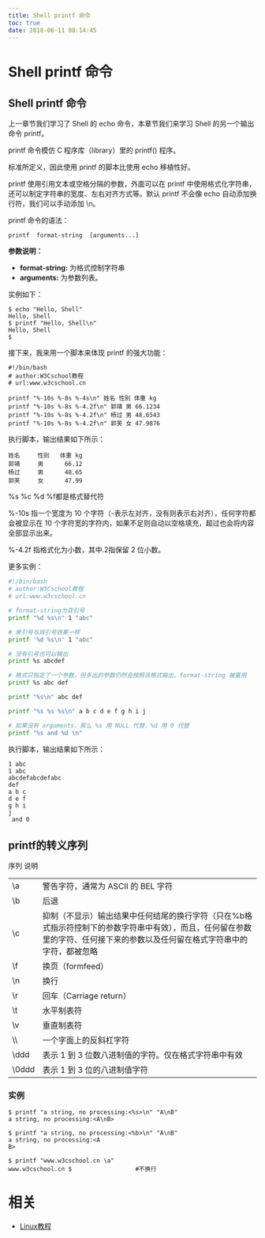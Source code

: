 ```yaml
---
title: Shell printf 命令
toc: true
date: 2018-06-11 08:14:45
---
```

# Shell printf 命令

## Shell printf 命令


上一章节我们学习了 Shell 的 echo 命令，本章节我们来学习 Shell 的另一个输出命令 printf。

printf 命令模仿 C 程序库（library）里的 printf() 程序。

标准所定义，因此使用 printf 的脚本比使用 echo 移植性好。

printf 使用引用文本或空格分隔的参数，外面可以在 printf 中使用格式化字符串，还可以制定字符串的宽度、左右对齐方式等。默认 printf 不会像 echo 自动添加换行符，我们可以手动添加 \n。

printf 命令的语法：


    printf  format-string  [arguments...]



**参数说明：**

* **format-string:** 为格式控制字符串
* **arguments:** 为参数列表。


实例如下：


    $ echo "Hello, Shell"
    Hello, Shell
    $ printf "Hello, Shell\n"
    Hello, Shell
    $



接下来，我来用一个脚本来体现 printf 的强大功能：


    #!/bin/bash
    # author:W3Cschool教程
    # url:www.w3cschool.cn

    printf "%-10s %-8s %-4s\n" 姓名 性别 体重 kg
    printf "%-10s %-8s %-4.2f\n" 郭靖 男 66.1234
    printf "%-10s %-8s %-4.2f\n" 杨过 男 48.6543
    printf "%-10s %-8s %-4.2f\n" 郭芙 女 47.9876



执行脚本，输出结果如下所示：


    姓名     性别   体重 kg
    郭靖     男      66.12
    杨过     男      48.65
    郭芙     女      47.99



%s %c %d %f都是格式替代符

%-10s 指一个宽度为 10 个字符（-表示左对齐，没有则表示右对齐），任何字符都会被显示在 10 个字符宽的字符内，如果不足则自动以空格填充，超过也会将内容全部显示出来。

%-4.2f 指格式化为小数，其中.2指保留 2 位小数。

更多实例：

```sh
#!/bin/bash
# author:W3Cschool教程
# url:www.w3cschool.cn

# format-string为双引号
printf "%d %s\n" 1 "abc"

# 单引号与双引号效果一样
printf '%d %s\n' 1 "abc"

# 没有引号也可以输出
printf %s abcdef

# 格式只指定了一个参数，但多出的参数仍然会按照该格式输出，format-string 被重用
printf %s abc def

printf "%s\n" abc def

printf "%s %s %s\n" a b c d e f g h i j

# 如果没有 arguments，那么 %s 用 NULL 代替，%d 用 0 代替
printf "%s and %d \n"
```



执行脚本，输出结果如下所示：


    1 abc
    1 abc
    abcdefabcdefabc
    def
    a b c
    d e f
    g h i
    j
     and 0




## printf的转义序列


<table class="reference" >
<tbody >
<tr >
序列
说明
</tr>
<tr >

<td >\a
</td>

<td >警告字符，通常为 ASCII 的 BEL 字符
</td>
</tr>
<tr >

<td >\b
</td>

<td >后退
</td>
</tr>
<tr >

<td >\c
</td>

<td >抑制（不显示）输出结果中任何结尾的换行字符（只在%b格式指示符控制下的参数字符串中有效），而且，任何留在参数里的字符、任何接下来的参数以及任何留在格式字符串中的字符，都被忽略
</td>
</tr>
<tr >

<td >\f
</td>

<td >换页（formfeed）
</td>
</tr>
<tr >

<td >\n
</td>

<td >换行
</td>
</tr>
<tr >

<td >\r
</td>

<td >回车（Carriage return）
</td>
</tr>
<tr >

<td >\t
</td>

<td >水平制表符
</td>
</tr>
<tr >

<td >\v
</td>

<td >垂直制表符
</td>
</tr>
<tr >

<td >\\
</td>

<td >一个字面上的反斜杠字符
</td>
</tr>
<tr >

<td >\ddd
</td>

<td >表示 1 到 3 位数八进制值的字符。仅在格式字符串中有效
</td>
</tr>
<tr >

<td >\0ddd
</td>

<td >表示 1 到 3 位的八进制值字符
</td>
</tr>
</tbody>
</table>


### 实例



```
$ printf "a string, no processing:<%s>\n" "A\nB"
a string, no processing:<A\nB>

$ printf "a string, no processing:<%b>\n" "A\nB"
a string, no processing:<A
B>

$ printf "www.w3cschool.cn \a"
www.w3cschool.cn $                  #不换行
```



# 相关

- [Linux教程](https://www.w3cschool.cn/linux/)
